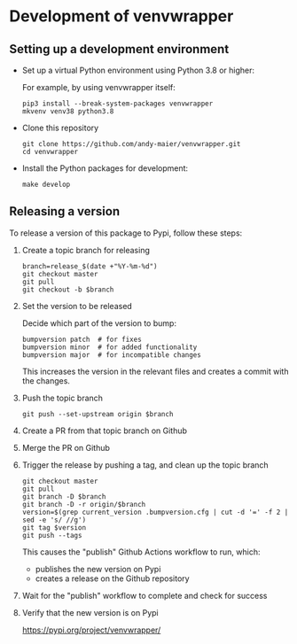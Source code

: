 # Development of venvwrapper

## Setting up a development environment

* Set up a virtual Python environment using Python 3.8 or higher:

  For example, by using venvwrapper itself:

  ```
  pip3 install --break-system-packages venvwrapper
  mkvenv venv38 python3.8
  ```

* Clone this repository

  ```
  git clone https://github.com/andy-maier/venvwrapper.git
  cd venvwrapper
  ```

* Install the Python packages for development:

  ```
  make develop
  ```

## Releasing a version

To release a version of this package to Pypi, follow these steps:

1.  Create a topic branch for releasing

    ```
    branch=release_$(date +"%Y-%m-%d")
    git checkout master
    git pull
    git checkout -b $branch
    ```

2.  Set the version to be released

    Decide which part of the version to bump:

    ```
    bumpversion patch  # for fixes
    bumpversion minor  # for added functionality
    bumpversion major  # for incompatible changes
    ```

    This increases the version in the relevant files and creates a commit with
    the changes.

3.  Push the topic branch

    ```
    git push --set-upstream origin $branch
    ```

4.  Create a PR from that topic branch on Github

5.  Merge the PR on Github

6.  Trigger the release by pushing a tag, and clean up the topic branch

    ```
    git checkout master
    git pull
    git branch -D $branch
    git branch -D -r origin/$branch
    version=$(grep current_version .bumpversion.cfg | cut -d '=' -f 2 | sed -e 's/ //g')
    git tag $version
    git push --tags
    ```

    This causes the "publish" Github Actions workflow to run, which:

    * publishes the new version on Pypi
    * creates a release on the Github repository

7.  Wait for the "publish" workflow to complete and check for success

8.  Verify that the new version is on Pypi

    https://pypi.org/project/venvwrapper/
